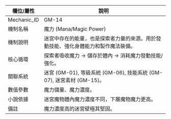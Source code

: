 | 欄位/屬性 | 說明 |
|---|---|
| Mechanic_ID | GM-14 |
| 機制名稱 | 魔力 (Mana/Magic Power) |
| 機制說明 | 迷宮中存在的能量，也是探索者力量的來源。用於發動技能、強化身體能力和製作魔法裝備。 |
| 核心循環 | 探索者吸收魔力 -> 儲存於體內 -> 消耗魔力發動技能/強化。 |
| 關聯系統 | 迷宮 (GM-01), 等級系統 (GM-06), 技能系統 (GM-07), 迷宮素材 (GM-15)。 |
| 數值參數 | 魔力儲量、魔力濃度。 |
| 小說依據 | 迷宮魔物體內魔力濃度不同，下層魔物魔力更高。 |
| 備註 | 魔力濃度高的迷宮壁極其堅固。 |

